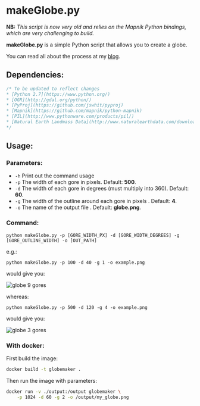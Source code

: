 # makeGlobe.py

**NB:** *This script is now very old and relies on the Mapnik Python bindings, which are very challenging to build.*

**makeGlobe.py** is a simple Python script that allows you to create a globe.

You can read all about the process at my [blog](https://jonnyhuckblog.wordpress.com/2016/06/29/globemaking-for-beginners/).

## Dependencies:
```c
/* To be updated to reflect changes
* [Python 2.7](https://www.python.org/)
* [OGR](http://gdal.org/python/)
* [PyProj](https://github.com/jswhit/pyproj)
* [Mapnik](https://github.com/mapnik/python-mapnik)
* [PIL](http://www.pythonware.com/products/pil/)
* [Natural Earth Landmass Data](http://www.naturalearthdata.com/downloads/110m-physical-vectors/)
*/
```
## Usage:

### Parameters:
* `-h` Print out the command usage
* `-p` The width of each gore in pixels. Default: **500**.
* `-d` The width of each gore in degrees (must multiply into 360). Default: **60**.
* `-g` The width of the outline around each gore in pixels . Default: **4**.
* `-o` The name of the output file . Default: **globe.png**.

### Command:

`python makeGlobe.py -p [GORE_WIDTH_PX] -d [GORE_WIDTH_DEGREES] -g [GORE_OUTLINE_WIDTH] -o [OUT_PATH]`

e.g.:

`python makeGlobe.py -p 100 -d 40 -g 1 -o example.png`

would give you:

![globe 9 gores](./globe.png)

whereas:

`python makeGlobe.py -p 500 -d 120 -g 4 -o example.png`

would give you:

![globe 3 gores](https://jonnyhuckblog.files.wordpress.com/2016/06/globe2.png)

### With docker:
First build the image:
```bash
docker build -t globemaker .
```
Then run the image with parameters:
```bash
docker run -v ./output:/output globemaker \
    -p 1024 -d 60 -g 2 -o /output/my_globe.png
```
